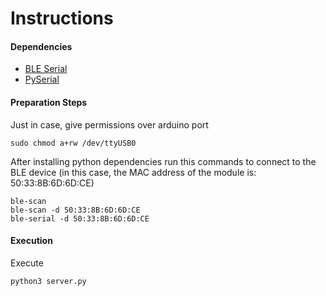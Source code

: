 # Instructions
#### Dependencies

* [BLE Serial](https://pypi.org/project/ble-serial/)
* [PySerial](https://pythonhosted.org/pyserial/)

#### Preparation Steps

Just in case, give permissions over arduino port
```
sudo chmod a+rw /dev/ttyUSB0
```
After installing python dependencies run this commands to connect to the BLE device (in this case, the MAC address of the module is: 50:33:8B:6D:6D:CE)
```
ble-scan
ble-scan -d 50:33:8B:6D:6D:CE
ble-serial -d 50:33:8B:6D:6D:CE
```

#### Execution

Execute
```
python3 server.py
```